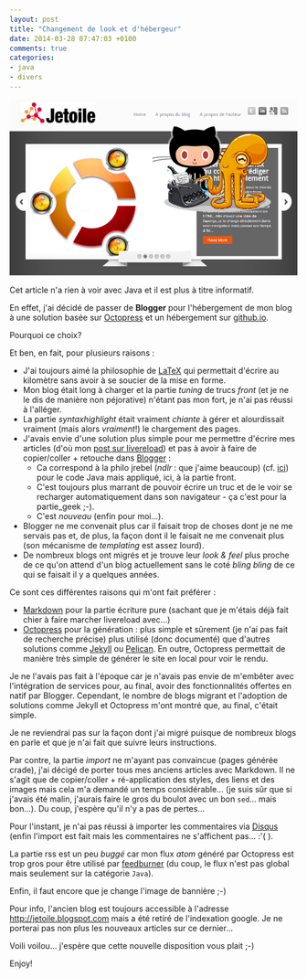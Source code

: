 ```yaml
---
layout: post
title: "Changement de look et d'hébergeur"
date: 2014-03-28 07:47:03 +0100
comments: true
categories: 
- java
- divers
---
```


![left-small](/images/octopress/img_octopress_blogger.png)

Cet article n'a rien à voir avec Java et il est plus à titre informatif.

En effet, j'ai décidé de passer de __Blogger__ pour l'hébergement de mon blog à une solution basée sur [Octopress](http://octopress.org/) et un hébergement sur [github.io](http://pages.github.com/).

Pourquoi ce choix?

Et ben, en fait, pour plusieurs raisons :

* J'ai toujours aimé la philosophie de [LaTeX](http://www.latex-project.org/) qui permettait d'écrire au kilomètre sans avoir à se soucier de la mise en forme. 
* Mon blog était long à charger et la partie _tuning_ de trucs _front_ (et je ne le dis de manière non péjorative) n'étant pas mon fort, je n'ai pas réussi à l'alléger.
* La partie _syntaxhighlight_ était vraiment _chiante_ à gérer et alourdissait vraiment (mais alors _vraiment_!) le chargement des pages.
* J'avais envie d'une solution plus simple pour me permettre d'écrire mes articles (d'où mon [post sur livereload](/2014/03/livereload-et-linux-ou-comment-rediger.html)) et pas à avoir à faire de copier/coller + retouche dans [Blogger](http://blogger.com/) :
	* Ca correspond à la philo jrebel (_ndlr_ : que j'aime beaucoup) (cf. [ici](/2010/02/jrebel-ou-comment-accelerer-le_24.html)) pour le code Java mais appliqué, ici, à la partie front.
	* C'est toujours plus marrant de pouvoir écrire un truc et de le voir se recharger automatiquement dans son navigateur - ça c'est pour la partie_geek ;-).
	* C'est _nouveau_ (enfin pour moi...).
* Blogger ne me convenait plus car il faisait trop de choses dont je ne me servais pas et, de plus, la façon dont il le faisait ne me convenait plus (son mécanisme de _templating_ est assez lourd).
* De nombreux blogs ont migrés et je trouve leur _look & feel_ plus proche de ce qu'on attend d'un blog actuellement sans le coté _bling bling_ de ce qui se faisait il y a quelques années.

<!-- more -->

Ce sont ces différentes raisons qui m'ont fait préférer :

* [Markdown](https://github.com/adam-p/markdown-here/wiki/Markdown-Cheatsheet) pour la partie écriture pure (sachant que je m'étais déjà fait chier à faire marcher livereload avec...)
* [Octopress](http://octopress.org/) pour la génération : plus simple et sûrement (je n'ai pas fait de recherche précise) plus utilisé (donc documenté) que d'autres solutions comme [Jekyll](http://jekyllrb.com/) ou [Pelican](http://blog.getpelican.com/). En outre, Octopress permettait de manière très simple de générer le site en local pour voir le rendu.

Je ne l'avais pas fait à l'époque car je n'avais pas envie de m'embêter avec l'intégration de services pour, au final, avoir des fonctionnalités offertes en natif par Blogger. Cependant, le nombre de blogs migrant et l'adoption de solutions comme Jekyll et Octopress m'ont montré que, au final, c'était simple.

Je ne reviendrai pas sur la façon dont j'ai migré puisque de nombreux blogs en parle et que je n'ai fait que suivre leurs instructions.

Par contre, la partie _import_ ne m'ayant pas convaincue (pages générée crade), j'ai décigé de porter tous mes anciens articles avec Markdown. Il ne s'agit que de copier/coller + ré-application des styles, des liens et des images mais cela m'a demandé un temps considérable... (je suis sûr que si j'avais été malin, j'aurais faire le gros du boulot avec un bon `sed`... mais bon...). Du coup, j'espère qu'il n'y a pas de pertes...

Pour l'instant, je n'ai pas réussi à importer les commentaires via [Disqus](http://disqus.com/) (enfin l'import est fait mais les commentaires ne s'affichent pas... :'( ).

La partie rss est un peu _buggé_ car mon flux _atom_ généré par Octopress est trop gros pour être utilisé par [feedburner](http://www.feedburner.com) (du coup, le flux n'est pas global mais seulement sur la catégorie `Java`).

Enfin, il faut encore que je change l'image de bannière ;-)

Pour info, l'ancien blog est toujours accessible à l'adresse http://jetoile.blogspot.com mais a été retiré de l'indexation google. Je ne porterai pas non plus les nouveaux articles sur ce dernier...

Voili voilou... j'espère que cette nouvelle disposition vous plait ;-)

Enjoy!
